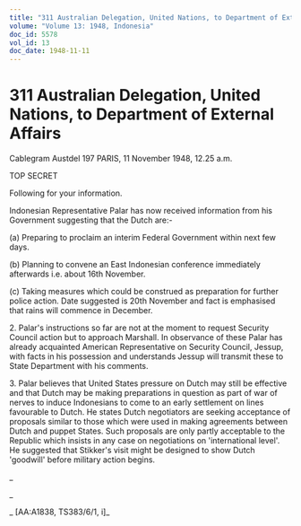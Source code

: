 ```yaml
---
title: "311 Australian Delegation, United Nations, to Department of External Affairs"
volume: "Volume 13: 1948, Indonesia"
doc_id: 5578
vol_id: 13
doc_date: 1948-11-11
---
```


# 311 Australian Delegation, United Nations, to Department of External Affairs

Cablegram Austdel 197 PARIS, 11 November 1948, 12.25 a.m.

TOP SECRET

Following for your information.

Indonesian Representative Palar has now received information from his Government suggesting that the Dutch are:-

(a) Preparing to proclaim an interim Federal Government within next few days.

(b) Planning to convene an East Indonesian conference immediately afterwards i.e. about 16th November.

(c) Taking measures which could be construed as preparation for further police action. Date suggested is 20th November and fact is emphasised that rains will commence in December.

2\. Palar's instructions so far are not at the moment to request Security Council action but to approach Marshall. In observance of these Palar has already acquainted American Representative on Security Council, Jessup, with facts in his possession and understands Jessup will transmit these to State Department with his comments.

3\. Palar believes that United States pressure on Dutch may still be effective and that Dutch may be making preparations in question as part of war of nerves to induce Indonesians to come to an early settlement on lines favourable to Dutch. He states Dutch negotiators are seeking acceptance of proposals similar to those which were used in making agreements between Dutch and puppet States. Such proposals are only partly acceptable to the Republic which insists in any case on negotiations on 'international level'. He suggested that Stikker's visit might be designed to show Dutch 'goodwill' before military action begins.

_

_

_ [AA:A1838, TS383/6/1, i]_
